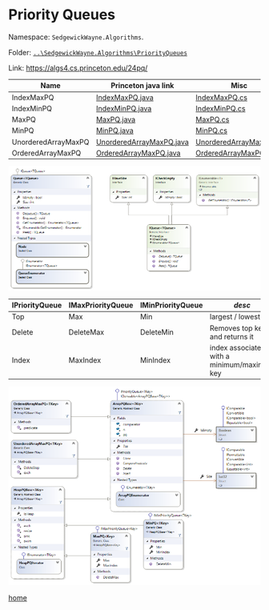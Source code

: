 # Priority Queues

Namespace: `SedgewickWayne.Algorithms`.

Folder: [`..\SedgewickWayne.Algorithms\PriorityQueues`](..\SedgewickWayne.Algorithms\PriorityQueues)

Link: https://algs4.cs.princeton.edu/24pq/

Name | Princeton java link | Misc
--- | --- | ---
IndexMaxPQ | [IndexMaxPQ.java](https://algs4.cs.princeton.edu/24pq/IndexMaxPQ.java.html) | [IndexMaxPQ.cs](../src/PriorityQueues/IndexMaxPQ.cs)
IndexMinPQ | [IndexMinPQ.java](https://algs4.cs.princeton.edu/24pq/IndexMinPQ.java.html) | [IndexMinPQ.cs](../src/PriorityQueues/IndexMinPQ.cs)
MaxPQ | [MaxPQ.java](http://algs4.cs.princeton.edu/24pq/MaxPQ.java.html) | [MaxPQ.cs](../src/PriorityQueues/MaxPQ.cs)
MinPQ | [MinPQ.java](http://algs4.cs.princeton.edu/24pq/MinPQ.java.html) | [MinPQ.cs](../src/PriorityQueues/MinPQ.cs)
UnorderedArrayMaxPQ | [UnorderedArrayMaxPQ.java](https://algs4.cs.princeton.edu/24pq/UnorderedArrayMaxPQ.java.html) | [UnorderedArrayMaxPQ.cs](../src/PriorityQueues/UnorderedArrayMaxPQ.cs)
OrderedArrayMaxPQ | [OrderedArrayMaxPQ.java](https://algs4.cs.princeton.edu/24pq/OrderedArrayMaxPQ.java.html) | [OrderedArrayMaxPQ.cs](../src/PriorityQueues/OrderedArrayMaxPQ.cs)

![IQueue{T}.png](IQueue{T}.png)

IPriorityQueue | IMaxPriorityQueue | IMinPriorityQueue | _desc_
--- | --- | --- | ---
Top | Max | Min | largest / lowest key
Delete | DeleteMax | DeleteMin | Removes top key and returns it
Index | MaxIndex | MinIndex | index associated with a minimum/maximum key

![ArrayPQBase{T}.png](ArrayPQBase{T}.png)

[home](../README.md#pages)
